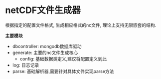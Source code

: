 # netCDF文件生成器

根据指定的配置文件格式, 生成相应格式的nc文件, 理论上支持无限嵌套的结构.


**主要模块**

* dbcontroller: mongodb数据库驱动
* generate: 主要的nc文件生成核心
    * config: 基础数据类定义,建议将配置定义到此
* log: 日志记录
* parse: 基础解析器,需要针对具体文件实现parse方法